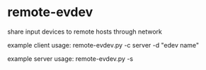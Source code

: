 # remote-evdev
share input devices to remote hosts through network

example client usage:
  remote-evdev.py -c server -d "edev name"
 
example server usage:
  remote-evdev.py -s
